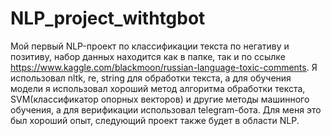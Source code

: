 # NLP_project_withtgbot

Мой первый NLP-проект по классификации текста по негативу и позитиву, набор данных находится как в папке, так и по ссылке https://www.kaggle.com/blackmoon/russian-language-toxic-comments. Я использовал nltk, re, string для обработки текста, а для обучения модели я использовал хороший метод алгоритма обработки текста, SVM(классификатор опорных векторов) и другие методы машинного обучения, а для верификации использовал telegram-бота. Для меня это был хороший опыт, следующий проект также будет в области NLP.
